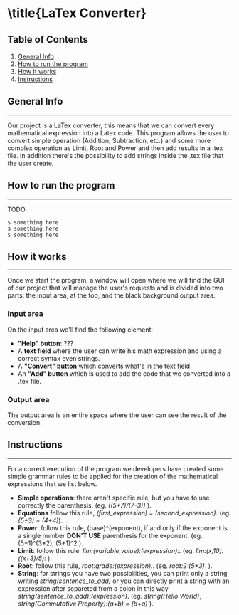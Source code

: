 # \title{LaTex Converter}
## Table of Contents
1. [General Info](#general-info)
2. [How to run the program](#how-to-run-the-program)
3. [How it works](#how-it-works)
4. [Instructions](#instructions)

## General Info
***
Our project is a LaTex converter, this means that we can convert every mathematical expression into a Latex code. This program allows the user to convert simple operation (Addition, Subtraction, etc.) and some more complex operation as Limit, Root and Power and then add results in a .tex file. In addition there's the possibility to add strings inside the .tex file that the user create.

## How to run the program
***
TODO
```
$ something here
$ something here
$ something here
```

## How it works
***
Once we start the program, a window will open where we will find the GUI of our project that will manage the user's requests and is divided into two parts: the input area, at the top, and the black background output area.
### Input area
On the input area we'll find the following element:
- **"Help" button**: ???
- A **text field** where the user can write his math expression and using a correct syntax even strings.
- A **"Convert" button** which converts what's in the text field.
- An **"Add" button** which is used to add the code that we converted into a .tex file.
### Output area
The output area is an entire space where the user can see the result of the conversion.

## Instructions
***
For a correct execution of the program we developers have created some simple grammar rules to be applied for the creation of the mathematical expressions that we list below.
- **Simple operations**: there aren't specific rule, but you have to use correctly the parenthesis. (eg. *((5+7)/(7-3))* ).
- **Equations** follow this rule, *(first_expression) = (second_expression)*. (eg. *(5+3) = (4+4)*).
- **Power**: follow this rule, (base)^(exponent), if and only if the exponent is a single number **DON'T USE** parenthesis for the exponent. (eg. (5+1)^(3*2), (5+1)^2 ).
- **Limit**: follow this rule, *lim:(variable,value):(expression):*. (eg. *lim:(x,10):((x+3)/5):* ).
- **Root**: follow this rule, *root:grade:(expression):*. (eg. *root:2:(5+3):* ).
- **String**: for strings you have two possibilities, you can print only a string writing *string(sentence_to_add)* or you can directly print a string with an expression after separeted from a colon in this way *string(sentence_to_add):(expression)*. (eg. *string(Hello World)*, *string(Commutative Property):(a+b) = (b+a)* ).
